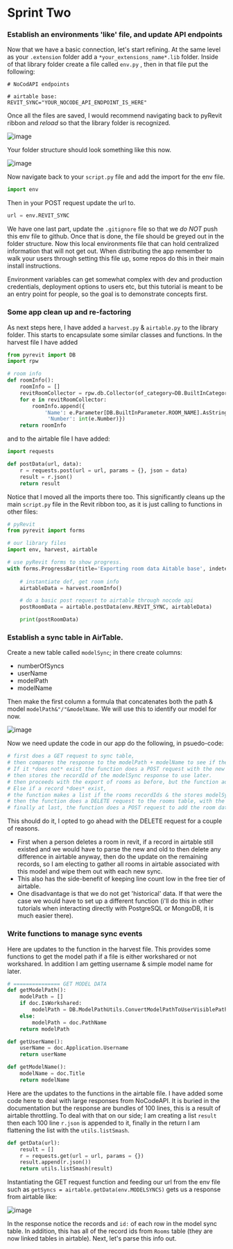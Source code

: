 # Sprint Two

### Establish an environments 'like' file, and update API endpoints
Now that we have a basic connection, let's start refining. At the same level as your ```.extension``` folder add a ```*your_extensions_name*.lib``` folder. Inside of that library folder create a file called ```env.py``` , then in that file put the following:
```
# NoCodAPI endpoints

# airtable base:
REVIT_SYNC="YOUR_NOCODE_API_ENDPOINT_IS_HERE"
```
Once all the files are saved, I would recommend navigating back to pyRevit ribbon and *reload* so that the library folder is recognized.

![image](reload_pyrevit.png)

Your folder structure should look something like this now. 

![image](folder_structure.png)

Now navigate back to your ```script.py``` file and add the import for the env file.
```python
import env
```

Then in your POST request update the url to.
```python
url = env.REVIT_SYNC
```

We have one last part, update the ```.gitignore``` file so that we *do NOT* push this env file to github. Once that is done, the file should be greyed out in the folder structure. Now this local environments file that can hold centralized information that will not get out. When distributing the app remember to walk your users through setting this file up, some repos do this in their main install instructions.

Environment variables can get somewhat complex with dev and production credentials, deployment options to users etc, but this tutorial is meant to be an entry point for people, so the goal is to demonstrate concepts first. 

### Some app clean up and re-factoring
As next steps here, I have added a ```harvest.py``` & ```airtable.py``` to the library folder. This starts to encapsulate some similar classes and functions. In the harvest file I have added
```python
from pyrevit import DB
import rpw

# room info
def roomInfo():
    roomInfo = []
    revitRoomCollector = rpw.db.Collector(of_category=DB.BuiltInCategory.OST_Rooms, is_not_type=True)   
    for e in revitRoomCollector:
        roomInfo.append({
            'Name': e.Parameter[DB.BuiltInParameter.ROOM_NAME].AsString(),\
             'Number': int(e.Number)})
    return roomInfo
```

and to the airtable file I have added:
```python
import requests

def postData(url, data):
    r = requests.post(url = url, params = {}, json = data)
    result = r.json()
    return result
```

Notice that I moved all the imports there too. This significantly cleans up the main ```script.py``` file in the Revit ribbon too, as it is just calling to functions in other files:
```python
# pyRevit
from pyrevit import forms

# our library files
import env, harvest, airtable

# use pyRevit forms to show progress.
with forms.ProgressBar(title='Exporting room data Aitable base', indeterminate=True):
 
    # instantiate def, get room info
    airtableData = harvest.roomInfo()

    # do a basic post request to airtable through nocode api
    postRoomData = airtable.postData(env.REVIT_SYNC, airtableData)

    print(postRoomData)
```
### Establish a sync table in AirTable.
Create a new table called ```modelSync```; in there create columns: 
- numberOfSyncs 
- userName 
- modelPath 
- modelName 

Then make the first column a formula that concatenates both the path & model ```modelPath&"/"&modelName```. We will use this to identify our model for now.

![image](modelSync_table.png)


Now we need update the code in our app do the following, in psuedo-code:
```python
# first does a GET request to sync table,
# then compares the response to the modelPath + modelName to see if the record exists. 
# If it *does not* exist the function does a POST request with the new model info to the sync table 
# then stores the recordId of the modelSync response to use later.
# then proceeds with the export of rooms as before, but the function adds the modelSync recordId to the room element (we will update existing function and airtable to do this).
# Else if a record *does* exist, 
# the function makes a list if the rooms recordIds & the stores modelSync recordId for use later. 
# then the function does a DELETE request to the rooms table, with the recordIds above (I know, we could also do an UPDATE request to the rooms table, maybe try that too, making sure to add or take away a rooms in revit to see if all records are correct)
# finally at last, the function does a POST request to add the room data and the modelSync recordIds
```

This should do it, I opted to go ahead with the DELETE request for a couple of reasons. 
- First when a person deletes a room in revit, if a record in airtable still existed and we would have to parse the new and old to then delete any difference in airtable anyway, then do the update on the remaining records, so I am electing to gather all rooms in airtable associated with this model and wipe them out with each new sync.
- This also has the side-benefit of keeping line count low in the free tier of airtable.
- One disadvantage is that we do not get 'historical' data. If that were the case we would have to set up a different function (i'll do this in other tutorials when interacting directly with PostgreSQL or MongoDB, it is much easier there). 


### Write functions to manage sync events
Here are updates to the function in the harvest file. This provides some functions to get the model path if a file is either workshared or not workshared. In addition I am getting username & simple model name for later.
```python
# =============== GET MODEL DATA
def getModelPath():
    modelPath = []
    if doc.IsWorkshared:
        modelPath = DB.ModelPathUtils.ConvertModelPathToUserVisiblePath(doc.GetWorksharingCentralModelPath())
    else:
        modelPath = doc.PathName
    return modelPath

def getUserName():
    userName = doc.Application.Username
    return userName

def getModelName():
    modelName = doc.Title
    return modelName
```


Here are the updates to the functions in the airtable file. I have added some code here to deal with large responses from NoCodeAPI. It is buried in the documentation but the response are bundles of 100 lines, this is a result of airtable throttling. To deal with that on our side; I am creating a list ```result``` then each 100 line ```r.json``` is appended to it, finally in the return I am flattening the list with the ```utils.listSmash```. 
```python
def getData(url):
    result = []
    r = requests.get(url = url, params = {})
    result.append(r.json())
    return utils.listSmash(result)
```

Instantiating the GET request function and feeding our url from the env file such as ```getSyncs = airtable.getData(env.MODELSYNCS)``` gets us a response from airtable like:

![image](get_request_doc_data.png)

In the response notice the records and ```id:``` of each row in the model sync table. In addition, this has all of the record ids from ```Rooms``` table (they are now linked tables in airtable). 
Next, let's parse this info out.